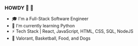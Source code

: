 ### HOWDY :metal: :metal:
- :mortar_board: I'm a Full-Stack Software Engineer
- :microscope: I'm currently learning Python
- :zap: Tech Stack | React, JavaScript, HTML, CSS, SQL, NodeJS
- :purple_heart: Valorant, Basketball, Food, and Dogs


<!--
**nhoang1122/nhoang1122** is a ✨ _special_ ✨ repository because its `README.md` (this file) appears on your GitHub profile.

Here are some ideas to get you started:

- 🔭 I’m currently working on ...
- 🌱 I’m currently learning ...
- 👯 I’m looking to collaborate on ...
- 🤔 I’m looking for help with ...
- 💬 Ask me about ...
- 📫 How to reach me: ...
- 😄 Pronouns: ...
- ⚡ Fun fact: ...
-->
